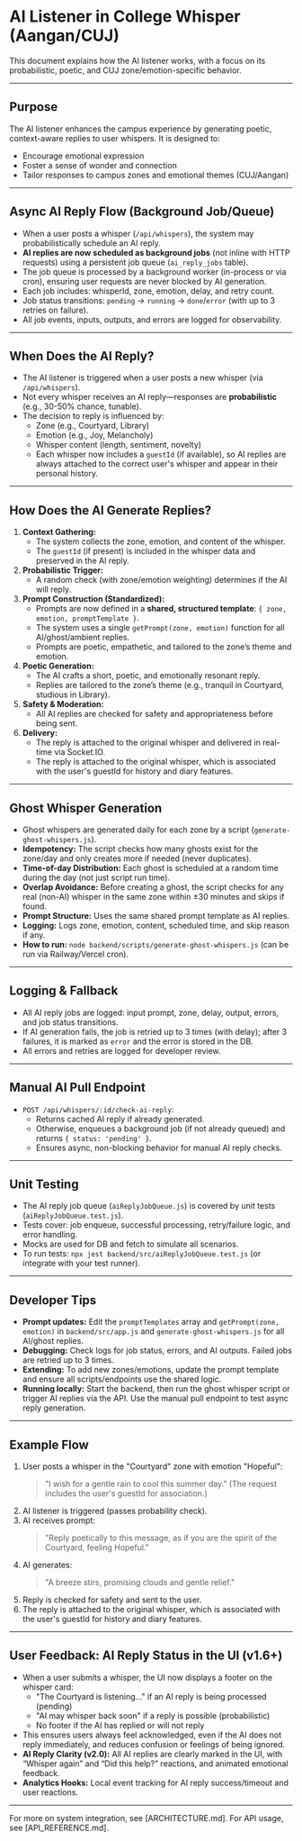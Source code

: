 # AI Listener in College Whisper (Aangan/CUJ)

This document explains how the AI listener works, with a focus on its probabilistic, poetic, and CUJ zone/emotion-specific behavior.

---

## Purpose
The AI listener enhances the campus experience by generating poetic, context-aware replies to user whispers. It is designed to:
- Encourage emotional expression
- Foster a sense of wonder and connection
- Tailor responses to campus zones and emotional themes (CUJ/Aangan)

---

## Async AI Reply Flow (Background Job/Queue)
- When a user posts a whisper (`/api/whispers`), the system may probabilistically schedule an AI reply.
- **AI replies are now scheduled as background jobs** (not inline with HTTP requests) using a persistent job queue (`ai_reply_jobs` table).
- The job queue is processed by a background worker (in-process or via cron), ensuring user requests are never blocked by AI generation.
- Each job includes: whisperId, zone, emotion, delay, and retry count.
- Job status transitions: `pending` → `running` → `done`/`error` (with up to 3 retries on failure).
- All job events, inputs, outputs, and errors are logged for observability.

---

## When Does the AI Reply?
- The AI listener is triggered when a user posts a new whisper (via `/api/whispers`).
- Not every whisper receives an AI reply—responses are **probabilistic** (e.g., 30-50% chance, tunable).
- The decision to reply is influenced by:
  - Zone (e.g., Courtyard, Library)
  - Emotion (e.g., Joy, Melancholy)
  - Whisper content (length, sentiment, novelty)
  - Each whisper now includes a `guestId` (if available), so AI replies are always attached to the correct user's whisper and appear in their personal history.

---

## How Does the AI Generate Replies?
1. **Context Gathering:**
   - The system collects the zone, emotion, and content of the whisper.
   - The `guestId` (if present) is included in the whisper data and preserved in the AI reply.
2. **Probabilistic Trigger:**
   - A random check (with zone/emotion weighting) determines if the AI will reply.
3. **Prompt Construction (Standardized):**
   - Prompts are now defined in a **shared, structured template**: `{ zone, emotion, promptTemplate }`.
   - The system uses a single `getPrompt(zone, emotion)` function for all AI/ghost/ambient replies.
   - Prompts are poetic, empathetic, and tailored to the zone’s theme and emotion.
4. **Poetic Generation:**
   - The AI crafts a short, poetic, and emotionally resonant reply.
   - Replies are tailored to the zone’s theme (e.g., tranquil in Courtyard, studious in Library).
5. **Safety & Moderation:**
   - All AI replies are checked for safety and appropriateness before being sent.
6. **Delivery:**
   - The reply is attached to the original whisper and delivered in real-time via Socket.IO.
   - The reply is attached to the original whisper, which is associated with the user's guestId for history and diary features.

---

## Ghost Whisper Generation
- Ghost whispers are generated daily for each zone by a script (`generate-ghost-whispers.js`).
- **Idempotency:** The script checks how many ghosts exist for the zone/day and only creates more if needed (never duplicates).
- **Time-of-day Distribution:** Each ghost is scheduled at a random time during the day (not just script run time).
- **Overlap Avoidance:** Before creating a ghost, the script checks for any real (non-AI) whisper in the same zone within ±30 minutes and skips if found.
- **Prompt Structure:** Uses the same shared prompt template as AI replies.
- **Logging:** Logs zone, emotion, content, scheduled time, and skip reason if any.
- **How to run:** `node backend/scripts/generate-ghost-whispers.js` (can be run via Railway/Vercel cron).

---

## Logging & Fallback
- All AI reply jobs are logged: input prompt, zone, delay, output, errors, and job status transitions.
- If AI generation fails, the job is retried up to 3 times (with delay); after 3 failures, it is marked as `error` and the error is stored in the DB.
- All errors and retries are logged for developer review.

---

## Manual AI Pull Endpoint
- `POST /api/whispers/:id/check-ai-reply`:
  - Returns cached AI reply if already generated.
  - Otherwise, enqueues a background job (if not already queued) and returns `{ status: 'pending' }`.
  - Ensures async, non-blocking behavior for manual AI reply checks.

---

## Unit Testing
- The AI reply job queue (`aiReplyJobQueue.js`) is covered by unit tests (`aiReplyJobQueue.test.js`).
- Tests cover: job enqueue, successful processing, retry/failure logic, and error handling.
- Mocks are used for DB and fetch to simulate all scenarios.
- To run tests: `npx jest backend/src/aiReplyJobQueue.test.js` (or integrate with your test runner).

---

## Developer Tips
- **Prompt updates:** Edit the `promptTemplates` array and `getPrompt(zone, emotion)` in `backend/src/app.js` and `generate-ghost-whispers.js` for all AI/ghost replies.
- **Debugging:** Check logs for job status, errors, and AI outputs. Failed jobs are retried up to 3 times.
- **Extending:** To add new zones/emotions, update the prompt template and ensure all scripts/endpoints use the shared logic.
- **Running locally:** Start the backend, then run the ghost whisper script or trigger AI replies via the API. Use the manual pull endpoint to test async reply generation.

---

## Example Flow
1. User posts a whisper in the "Courtyard" zone with emotion "Hopeful":
   > "I wish for a gentle rain to cool this summer day."
   (The request includes the user's guestId for association.)
2. AI listener is triggered (passes probability check).
3. AI receives prompt:
   > "Reply poetically to this message, as if you are the spirit of the Courtyard, feeling Hopeful."
4. AI generates:
   > "A breeze stirs, promising clouds and gentle relief."
5. Reply is checked for safety and sent to the user.
6. The reply is attached to the original whisper, which is associated with the user's guestId for history and diary features.

---

## User Feedback: AI Reply Status in the UI (v1.6+)

- When a user submits a whisper, the UI now displays a footer on the whisper card:
  - "The Courtyard is listening..." if an AI reply is being processed (pending)
  - "AI may whisper back soon" if a reply is possible (probabilistic)
  - No footer if the AI has replied or will not reply
- This ensures users always feel acknowledged, even if the AI does not reply immediately, and reduces confusion or feelings of being ignored.
- **AI Reply Clarity (v2.0):** All AI replies are clearly marked in the UI, with “Whisper again” and “Did this help?” reactions, and animated emotional feedback.
- **Analytics Hooks:** Local event tracking for AI reply success/timeout and user reactions.

---

For more on system integration, see [ARCHITECTURE.md]. For API usage, see [API_REFERENCE.md]. 